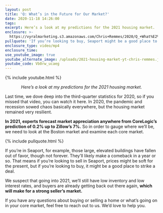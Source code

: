 ```yaml
---
layout: post
title: 'Q: What’s in the Future for Our Market?'
date: 2020-11-18 14:26:00
tags:
excerpt: Here’s a look at my predictions for the 2021 housing market.
enclosure: >-
  https://vyralmarketing.s3.amazonaws.com/Chris+Remmes/2020/Q_+What%E2%80%99s+in+the+Future+for+Our+Market_.mp4
pullquote: 'If you’re looking to buy, Seaport might be a good place to strike a deal.'
enclosure_type: video/mp4
enclosure_time:
use_youtube_image: true
youtube_alternate_image: /uploads/2021-housing-market-yt-chris-remmes.jpg
youtube_code: Vb0rw_ucaeg
---
```


{% include youtube.html %}

<p style="text-align:center;"><em>Here’s a look at my predictions for the 2021 housing market.</em></p>

Last time, we dove deep into the third-quarter statistics for 2020, so if you missed that video, you can watch it here. In 2020, the pandemic and recession sowed chaos basically everywhere, but the housing market remained very resilient.&nbsp;

**In 2021, experts forecast market appreciation anywhere from CoreLogic’s prediction of 0.2% up to Zillow’s 7%.** So in order to gauge where we’ll be, we need to look at the Boston market and examine each core market.

{% include pullquote.html %}

If you’re in Seaport, for example, those large, elevated buildings have fallen out of favor, though not forever. They’ll likely make a comeback in a year or so. That means if you’re looking to sell in Seaport, prices might be soft for the present, but if you’re looking to buy, it might be a good place to strike a deal.

We suspect that going into 2021, we’ll still have low inventory and low interest rates, and buyers are already getting back out there again, **which will make for a strong seller’s market.&nbsp;**

If you have any questions about buying or selling a home or what’s going on in your core market, feel free to reach out to us. We’d love to help you.